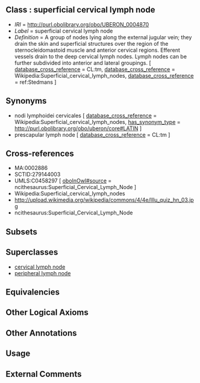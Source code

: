 
## Class : superficial cervical lymph node

 * *IRI* = http://purl.obolibrary.org/obo/UBERON_0004870
 * *Label* = superficial cervical lymph node
 * *Definition* = A group of nodes lying along the external jugular vein; they drain the skin and superficial structures over the region of the sternocleidomastoid muscle and anterior cervical regions. Efferent vessels drain to the deep cervical lymph nodes. Lymph nodes can be further subdivided into anterior and lateral groupings. [ [database_cross_reference](../../ef/oboInOwl#hasDbXref.md) = CL:tm, [database_cross_reference](../../ef/oboInOwl#hasDbXref.md) = Wikipedia:Superficial_cervical_lymph_nodes, [database_cross_reference](../../ef/oboInOwl#hasDbXref.md) = ref:Stedmans ]

## Synonyms

 * nodi lymphoidei cervicales [ [database_cross_reference](../../ef/oboInOwl#hasDbXref.md) = Wikipedia:Superficial_cervical_lymph_nodes, [has_synonym_type](../../pe/oboInOwl#hasSynonymType.md) = http://purl.obolibrary.org/obo/uberon/core#LATIN ]
 * prescapular lymph node [ [database_cross_reference](../../ef/oboInOwl#hasDbXref.md) = CL:tm ]

## Cross-references

 * MA:0002886
 * SCTID:279144003
 * UMLS:C0458297 [ [oboInOwl#source](../../ce/oboInOwl#source.md) = ncithesaurus:Superficial_Cervical_Lymph_Node ]
 * Wikipedia:Superficial_cervical_lymph_nodes
 * http://upload.wikimedia.org/wikipedia/commons/4/4e/Illu_quiz_hn_03.jpg
 * ncithesaurus:Superficial_Cervical_Lymph_Node

## Subsets


## Superclasses

 * [cervical lymph node](../../UBERON/29/UBERON_0002429.md)
 * [peripheral lymph node](../../UBERON/68/UBERON_0003968.md)

## Equivalencies


## Other Logical Axioms


## Other Annotations


## Usage


## External Comments

